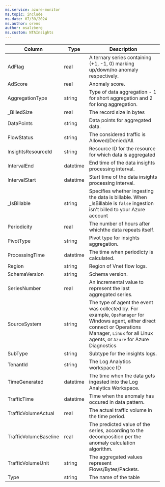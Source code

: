 ```yaml
---
ms.service: azure-monitor
ms.topic: include
ms.date: 07/30/2024
ms.author: orens
author: osalzberg
ms.custom: NTAInsights
---
```



| Column | Type | Description |
|---|---|---|
| AdFlag | real | A ternary series containing (+1, -1, 0) marking up/down/no anomaly respectively. |
| AdScore | real | Anomaly score. |
| AggregationType | string | Type of data aggregation - 1 for short aggregation and 2 for long aggregation. |
| _BilledSize | real | The record size in bytes |
| DataPoints | string | Data points for aggregated data. |
| FlowStatus | string | The considered traffic is Allowed/Denied/All. |
| InsightsResourceId | string | Resource ID for the resource for which data is aggregated |
| IntervalEnd | datetime | End time of the data insights processing interval. |
| IntervalStart | datetime | Start time of the data insights processing interval. |
| _IsBillable | string | Specifies whether ingesting the data is billable. When _IsBillable is `false` ingestion isn't billed to your Azure account |
| Periodicity | real | The number of hours after whichthe data repeats itself. |
| PivotType | string | Pivot type for insights aggregation. |
| ProcessingTime | datetime | The time when periodicty is calculated. |
| Region | string | Region of Vnet flow logs. |
| SchemaVersion | string | Schema version. |
| SeriesNumber | real | An incremental value to represent the last aggregated series. |
| SourceSystem | string | The type of agent the event was collected by. For example, `OpsManager` for Windows agent, either direct connect or Operations Manager, `Linux` for all Linux agents, or `Azure` for Azure Diagnostics |
| SubType | string | Subtype for the insights logs. |
| TenantId | string | The Log Analytics workspace ID |
| TimeGenerated | datetime | The time when the data gets ingested into the Log Analytics Workspace. |
| TrafficTime | datetime | Time when the anomaly has occured in data pattern. |
| TrafficVolumeActual | real | The actual traffic volume in the time period. |
| TrafficVolumeBaseline | real | The predicted value of the series, according to the decomposition per the anomaly calculation algorithm. |
| TrafficVolumeUnit | string | The aggregated values represent Flows/Bytes/Packets. |
| Type | string | The name of the table |
